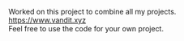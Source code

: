 Worked on this project to combine all my projects.
</br>
https://www.vandit.xyz
</br>
Feel free to use the code for your own project.